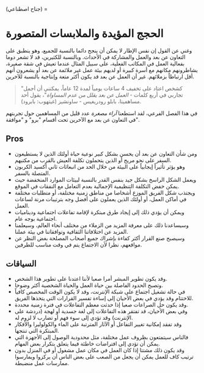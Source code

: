 (جناح اصطناعي) =
# الحجج المؤيدة والملابسات المتصورة

وغني عن القول إن نفس الإطار لا يمكن أن ينجح دائما بالنسبة للجميع، وهو ينطبق على التعاون عن بعد والعمل والمشاركة في الأحداث. وبالنسبة للكثيرين، قد لا تشعر دوما بفعالية العمل في المكاتب الفعلية، على سبيل المثال عندما تعيش في شقة صغيرة، يشاطرونهم مكانهم مع أسرة كبيرة أو لديهم بيئة عمل غير ملائمة عن بعد أو يشعرون أنهم أقل ارتباطاً بزملائهم. غير أن العمل عن بعد قد يكون أكثر متعة وإنتاجية بالنسبة للآخرين.
> "كشخص اعتاد على تخفيف 4 ساعات يومياً لمدة 12 عاماً، يمكنني أن أجمل تجاربي في أربع كلمات - *العمل عن بعد يقلل من عدم المساواة*"، يقول أحد مساهمينا، بابلو رودريغيس - ساونشيز (غيتهوب: بابرود).

في هذا الفصل الفرعي، لقد استطعنا *آراء مصغرة* عدد قليل من المساهمين حول تجربتهم في التعاون عن بعد مع الآخرين تحت أقسام "برو" و "موافقة".

## Pros

- ومن شأن التعاون عن بعد أن يحسن بشكل كبير نوعية حياة أولئك الذين لا يستطيعون السفر على نحو مريح أو الذين يتحملون تكلفة العيش بالقرب من مكتبهم.
- وهو يؤثر تأثيراً إيجابياً على البيئة من خلال الحد من انبعاثات ثاني أكسيد الكربون المتصلة بالسفر.
- ويعمل الشكل الراسخ بشكل جيد بنفس القدر بالنسبة لبيئات الموارد المنخفضة حيث يمكن خفض التكلفة التنظيمية الإجمالية بعدم التعامل مع النفقات في الموقع.
- ويجتذب شكل الفريق الموزع أشخاصا من مناطق زمنية مختلفة، أو متطلبات مختلفة في أماكن العمل، أو أولئك الذين يعملون على أفضل وجه بترتيبات مرنة لساعات العمل.
- ويمكن أن يؤدي ذلك إلى إيجاد طرق مبتكرة لإقامة تفاعلات اجتماعية وديناميات اجتماعية بوجه عام.
- وسيساعدنا ذلك على معرفة المزيد من الزملاء من مختلف أنحاء العالم، وسيعلمنا المزيد عن اختلافاتنا الثقافية وتوافقاتنا في بيئة عملنا.
- وسيصبح صنع القرار أكثر كفاءة بإشراك جميع أصحاب المصلحة بغض النظر عن مواقعهم، نظرا لأن الاجتماع يتم في وقت مناسب للطرفين.

## السياقات

- وقد يكون تطوير المبشر أمرا صعبا لأننا اعتدنا على تطوير هذا الشخص.
- وتصبح الحدود الفاصلة بين حياة العمل والحياة الشخصية أكثر وضوحا.
- في حالة تشغيل اجتماع على شبكة الإنترنت، وقد لا يكون الوقت المخصص كافياً للاختتام وقد يؤدي في بعض الأحيان إلى إساءة تفسير القرارات التي يتخذها الفريق.
- وقد يكون حل الصراعات صعبا إذا حدثت معظم التفاعلات في فترة زمنية محددة.
- وفي بعض الأحيان، قد تفتقر هذه التفاعلات إلى لغة جسدية أو لهجة (دردشة على الإنترنت) وقد تؤدي إلى سوء فهم أو تضارب لا لزوم له.
- وقد تفقد إمكانية تغيير التفاعل أو الآثار المترتبة على الماء والكولوليرا والأفكار المبتكرة التي تنتجها.
- فالناس سيتمتعون بظروف عمل مختلفة، مثل محدودية الوصول إلى الأجهزة التي يمكن أن تؤدي إلى افتراضات خاطئة فيما يتعلق بتكرار بعض المهام.
- وقد يكون ذلك مشتتا إذا كان العمل في مكان عمل مشغول أو في المنزل بدون ترتيب كاف للعمل يمكن أن يجعل من الصعب على بعض الناس أن يركزوا ويمارسوا ممارسات عمل منضبطة.
